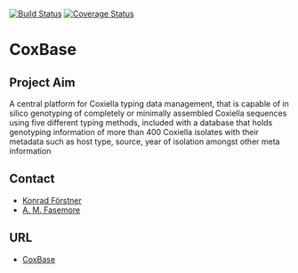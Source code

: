 [![Build Status](https://travis-ci.org/foerstner-lab/CoxBase-Webapp.svg?branch=main)](https://travis-ci.org/foerstner-lab/CoxBase-Webapp) [![Coverage Status](https://coveralls.io/repos/github/foerstner-lab/CoxBase-Webapp/badge.svg?branch=main)](https://coveralls.io/github/foerstner-lab/CoxBase-Webapp?branch=main)
# CoxBase

## Project Aim
A central platform for Coxiella typing data management, that is capable of in silico genotyping of completely or minimally assembled Coxiella sequences using five different typing methods, included with a database that holds genotyping information of more than 400 Coxiella isolates with their metadata such as host type, source, year of isolation amongst other meta information


## Contact
- [Konrad Förstner](mailto:foerstner@zbmed.de)
- [A. M. Fasemore](mailto:akinyemi.fasemore@stud-mail.uni-wuerzburg.de)

## URL
- [CoxBase](https://coxbase.q-gaps.de/webapp/)

